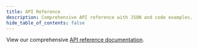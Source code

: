 ```yaml
---
title: API Reference
description: Comprehensive API reference with JSON and code examples.
hide_table_of_contents: false
---
```


View our comprehensive [API reference documentation](https://shotstack.io/docs/api/index.html).
